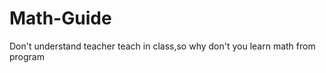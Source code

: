Math-Guide
==========

Don't understand teacher teach in class,so why don't you learn math from program
